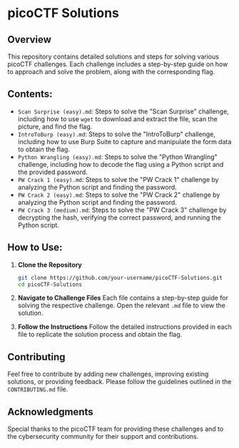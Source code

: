 # picoCTF Solutions

## Overview
This repository contains detailed solutions and steps for solving various picoCTF challenges. Each challenge includes a step-by-step guide on how to approach and solve the problem, along with the corresponding flag.

## Contents:
- `Scan Surprise (easy).md`: Steps to solve the "Scan Surprise" challenge, including how to use `wget` to download and extract the file, scan the picture, and find the flag.
- `IntroToBurp (easy).md`: Steps to solve the "IntroToBurp" challenge, including how to use Burp Suite to capture and manipulate the form data to obtain the flag.
- `Python Wrangling (easy).md`: Steps to solve the "Python Wrangling" challenge, including how to decode the flag using a Python script and the provided password.
- `PW Crack 1 (easy).md`: Steps to solve the "PW Crack 1" challenge by analyzing the Python script and finding the password.
- `PW Crack 2 (easy).md`: Steps to solve the "PW Crack 2" challenge by analyzing the Python script and finding the password.
- `PW Crack 3 (medium).md`: Steps to solve the "PW Crack 3" challenge by decrypting the hash, verifying the correct password, and running the Python script.

## How to Use:
1. **Clone the Repository**
   ```bash
   git clone https://github.com/your-username/picoCTF-Solutions.git
   cd picoCTF-Solutions
   ```

2. **Navigate to Challenge Files**
   Each file contains a step-by-step guide for solving the respective challenge. Open the relevant `.md` file to view the solution.

3. **Follow the Instructions**
   Follow the detailed instructions provided in each file to replicate the solution process and obtain the flag.

## Contributing
Feel free to contribute by adding new challenges, improving existing solutions, or providing feedback. Please follow the guidelines outlined in the `CONTRIBUTING.md`  file.

## Acknowledgments
Special thanks to the picoCTF team for providing these challenges and to the cybersecurity community for their support and contributions.
